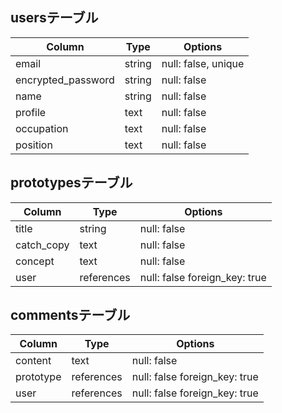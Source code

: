 ## usersテーブル
| Column              | Type       | Options             |
| ------------------- | ---------- | ------------------- |
| email               | string     | null: false, unique |
| encrypted_password  | string     | null: false         |
| name                | string     | null: false         |
| profile             | text       | null: false         |
| occupation          | text       | null: false         |
| position            | text       | null: false         |

## prototypesテーブル
| Column     | Type       | Options                       |
| ---------- | ---------- | ----------------------------- |
| title      | string     | null: false                   |
| catch_copy | text       | null: false                   |
| concept    | text       | null: false                   |
| user       | references | null: false foreign_key: true |

## commentsテーブル
| Column     | Type       | Options                       |
| ---------- | ---------- | ----------------------------- |
| content    | text       | null: false                   |
| prototype  | references | null: false foreign_key: true |
| user       | references | null: false foreign_key: true |
